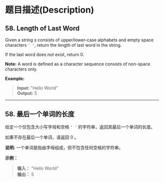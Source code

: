 # 题目描述(Description)

## 58. Length of Last Word

Given a string *s* consists of upper/lower-case alphabets and empty space characters `' '`, return the length of last word in the string.

If the last word does not exist, return 0.

**Note:** A word is defined as a character sequence consists of non-space characters only.

**Example:**

> **Input:** "Hello World" \
> **Output:** 5

***

## 58. 最后一个单词的长度

给定一个仅包含大小写字母和空格 `' '` 的字符串，返回其最后一个单词的长度。

如果不存在最后一个单词，请返回 0 。

**说明:** 一个单词是指由字母组成，但不包含任何空格的字符串。

**示例：**

> **输入：** "Hello World" \
> **输出：** 5
